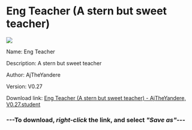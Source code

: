 # Eng Teacher (A stern but sweet teacher)

<img src = "https://raw.githubusercontent.com/Arbiter1223/Koukou-Gurashi-Custom-Students/master/Students/Files/Eng%20Teacher%20(A%20stern%20but%20sweet%20teacher).png">

Name: Eng Teacher

Description: A stern but sweet teacher

Author: AjTheYandere

Version: V0.27

Download link: <a href="https://raw.githubusercontent.com/Arbiter1223/Koukou-Gurashi-Custom-Students/master/Students/Files/Eng%20Teacher%20(A%20stern%20but%20sweet%20teacher)%20-%20AjTheYandere%2C%20V0.27.student">Eng Teacher (A stern but sweet teacher) - AjTheYandere, V0.27.student</a>

### ---**To download, _right-click_ the link, and select _"Save as"_**---

